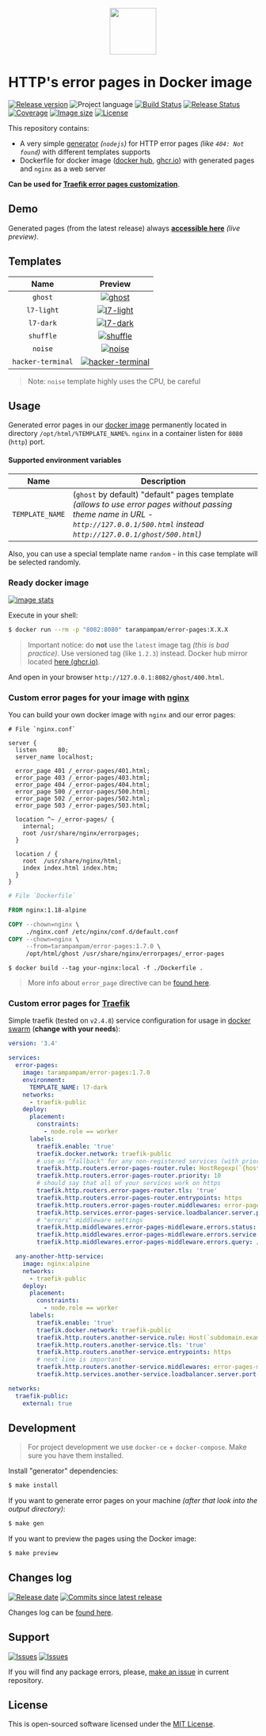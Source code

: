 <p align="center">
  <img src="https://hsto.org/webt/rm/9y/ww/rm9ywwx3gjv9agwkcmllhsuyo7k.png" width="94" alt="" />
</p>

# HTTP's error pages in Docker image

[![Release version][badge_release_version]][link_releases]
![Project language][badge_language]
[![Build Status][badge_build]][link_build]
[![Release Status][badge_release]][link_build]
[![Coverage][badge_coverage]][link_coverage]
[![Image size][badge_size_latest]][link_docker_hub]
[![License][badge_license]][link_license]

This repository contains:

- A very simple [generator](generator/generator.js) _(`nodejs`)_ for HTTP error pages _(like `404: Not found`)_ with different templates supports
- Dockerfile for docker image ([docker hub][link_docker_hub], [ghcr.io][link_ghcr]) with generated pages and `nginx` as a web server

**Can be used for [Traefik error pages customization](https://docs.traefik.io/middlewares/errorpages/)**.

## Demo

Generated pages (from the latest release) always **[accessible here][link_gh_pages]** _(live preview)_.

## Templates

Name              | Preview
:---------------: | :-----:
`ghost`           | [![ghost](https://hsto.org/webt/oj/cl/4k/ojcl4ko_cvusy5xuki6efffzsyo.gif)](https://tarampampam.github.io/error-pages/ghost/404.html)
`l7-light`        | [![l7-light](https://hsto.org/webt/xc/iq/vt/xciqvty-aoj-rchfarsjhutpjny.png)](https://tarampampam.github.io/error-pages/l7-light/404.html)
`l7-dark`         | [![l7-dark](https://hsto.org/webt/s1/ih/yr/s1ihyrqs_y-sgraoimfhk6ypney.png)](https://tarampampam.github.io/error-pages/l7-dark/404.html)
`shuffle`         | [![shuffle](https://hsto.org/webt/7w/rk/3m/7wrk3mrzz3y8qfqwovmuvacu-bs.gif)](https://tarampampam.github.io/error-pages/shuffle/404.html)
`noise`           | [![noise](https://hsto.org/webt/42/oq/8y/42oq8yok_i-arrafjt6hds_7ahy.gif)](https://tarampampam.github.io/error-pages/noise/404.html)
`hacker-terminal` | [![hacker-terminal](https://hsto.org/webt/5s/l0/p1/5sl0p1_ud_nalzjzsj5slz6dfda.gif)](https://tarampampam.github.io/error-pages/hacker-terminal/404.html)

> Note: `noise` template highly uses the CPU, be careful

## Usage

Generated error pages in our [docker image][link_docker_hub] permanently located in directory `/opt/html/%TEMPLATE_NAME%`. `nginx` in a container listen for `8080` (`http`) port.

#### Supported environment variables

Name            | Description
--------------- | -----------
`TEMPLATE_NAME` | (`ghost` by default) "default" pages template _(allows to use error pages without passing theme name in URL - `http://127.0.0.1/500.html` instead `http://127.0.0.1/ghost/500.html`)_

Also, you can use a special template name `random` - in this case template will be selected randomly.

### Ready docker image

[![image stats](https://dockeri.co/image/tarampampam/error-pages)][link_docker_hub]

Execute in your shell:

```bash
$ docker run --rm -p "8082:8080" tarampampam/error-pages:X.X.X
```

> Important notice: do **not** use the `latest` image tag _(this is bad practice)_. Use versioned tag (like `1.2.3`) instead. Docker hub mirror located [here (ghcr.io)][link_ghcr].

And open in your browser `http://127.0.0.1:8082/ghost/400.html`.

### Custom error pages for your image with [nginx][link_nginx]

You can build your own docker image with `nginx` and our error pages:

```nginx
# File `nginx.conf`

server {
  listen      80;
  server_name localhost;

  error_page 401 /_error-pages/401.html;
  error_page 403 /_error-pages/403.html;
  error_page 404 /_error-pages/404.html;
  error_page 500 /_error-pages/500.html;
  error_page 502 /_error-pages/502.html;
  error_page 503 /_error-pages/503.html;

  location ^~ /_error-pages/ {
    internal;
    root /usr/share/nginx/errorpages;
  }

  location / {
    root  /usr/share/nginx/html;
    index index.html index.htm;
  }
}
```

```dockerfile
# File `Dockerfile`

FROM nginx:1.18-alpine

COPY --chown=nginx \
     ./nginx.conf /etc/nginx/conf.d/default.conf
COPY --chown=nginx \
     --from=tarampampam/error-pages:1.7.0 \
     /opt/html/ghost /usr/share/nginx/errorpages/_error-pages
```

```shell
$ docker build --tag your-nginx:local -f ./Dockerfile .
```

> More info about `error_page` directive can be [found here](http://nginx.org/en/docs/http/ngx_http_core_module.html#error_page).

### Custom error pages for [Traefik][link_traefik]

Simple traefik (tested on `v2.4.8`) service configuration for usage in [docker swarm][link_swarm] (**change with your needs**):

```yaml
version: '3.4'

services:
  error-pages:
    image: tarampampam/error-pages:1.7.0
    environment:
      TEMPLATE_NAME: l7-dark
    networks:
      - traefik-public
    deploy:
      placement:
        constraints:
          - node.role == worker
      labels:
        traefik.enable: 'true'
        traefik.docker.network: traefik-public
        # use as "fallback" for any non-registered services (with priority below normal)
        traefik.http.routers.error-pages-router.rule: HostRegexp(`{host:.+}`)
        traefik.http.routers.error-pages-router.priority: 10
        # should say that all of your services work on https
        traefik.http.routers.error-pages-router.tls: 'true'
        traefik.http.routers.error-pages-router.entrypoints: https
        traefik.http.routers.error-pages-router.middlewares: error-pages-middleware@docker
        traefik.http.services.error-pages-service.loadbalancer.server.port: 8080
        # "errors" middleware settings
        traefik.http.middlewares.error-pages-middleware.errors.status: 400-599
        traefik.http.middlewares.error-pages-middleware.errors.service: error-pages-service@docker
        traefik.http.middlewares.error-pages-middleware.errors.query: /{status}.html

  any-another-http-service:
    image: nginx:alpine
    networks:
      - traefik-public
    deploy:
      placement:
        constraints:
          - node.role == worker
      labels:
        traefik.enable: 'true'
        traefik.docker.network: traefik-public
        traefik.http.routers.another-service.rule: Host(`subdomain.example.com`)
        traefik.http.routers.another-service.tls: 'true'
        traefik.http.routers.another-service.entrypoints: https
        # next line is important
        traefik.http.routers.another-service.middlewares: error-pages-middleware@docker
        traefik.http.services.another-service.loadbalancer.server.port: 80

networks:
  traefik-public:
    external: true
```

## Development

> For project development we use `docker-ce` + `docker-compose`. Make sure you have them installed.

Install "generator" dependencies:

```bash
$ make install
```

If you want to generate error pages on your machine _(after that look into the output directory)_:

```bash
$ make gen
```

If you want to preview the pages using the Docker image:

```bash
$ make preview
```

## Changes log

[![Release date][badge_release_date]][link_releases]
[![Commits since latest release][badge_commits_since_release]][link_commits]

Changes log can be [found here][link_changes_log].

## Support

[![Issues][badge_issues]][link_issues]
[![Issues][badge_pulls]][link_pulls]

If you will find any package errors, please, [make an issue][link_create_issue] in current repository.

## License

This is open-sourced software licensed under the [MIT License][link_license].

[badge_build]:https://img.shields.io/github/workflow/status/tarampampam/error-pages/tests?maxAge=30&label=tests&logo=github
[badge_release]:https://img.shields.io/github/workflow/status/tarampampam/error-pages/release?maxAge=30&label=release&logo=github
[badge_coverage]:https://img.shields.io/codecov/c/github/tarampampam/error-pages/master.svg?maxAge=30
[badge_release_version]:https://img.shields.io/github/release/tarampampam/error-pages.svg?maxAge=30
[badge_size_latest]:https://img.shields.io/docker/image-size/tarampampam/error-pages/latest?maxAge=30
[badge_language]:https://img.shields.io/github/go-mod/go-version/tarampampam/error-pages?longCache=true
[badge_license]:https://img.shields.io/github/license/tarampampam/error-pages.svg?longCache=true
[badge_release_date]:https://img.shields.io/github/release-date/tarampampam/error-pages.svg?maxAge=180
[badge_commits_since_release]:https://img.shields.io/github/commits-since/tarampampam/error-pages/latest.svg?maxAge=45
[badge_issues]:https://img.shields.io/github/issues/tarampampam/error-pages.svg?maxAge=45
[badge_pulls]:https://img.shields.io/github/issues-pr/tarampampam/error-pages.svg?maxAge=45

[link_coverage]:https://codecov.io/gh/tarampampam/error-pages
[link_build]:https://github.com/tarampampam/error-pages/actions
[link_docker_hub]:https://hub.docker.com/r/tarampampam/error-pages/
[link_docker_tags]:https://hub.docker.com/r/tarampampam/error-pages/tags
[link_license]:https://github.com/tarampampam/error-pages/blob/master/LICENSE
[link_releases]:https://github.com/tarampampam/error-pages/releases
[link_commits]:https://github.com/tarampampam/error-pages/commits
[link_changes_log]:https://github.com/tarampampam/error-pages/blob/master/CHANGELOG.md
[link_issues]:https://github.com/tarampampam/error-pages/issues
[link_create_issue]:https://github.com/tarampampam/error-pages/issues/new/choose
[link_pulls]:https://github.com/tarampampam/error-pages/pulls
[link_ghcr]:https://github.com/users/tarampampam/packages/container/package/error-pages

[link_nginx]:http://nginx.org/
[link_traefik]:https://docs.traefik.io/
[link_swarm]:https://docs.docker.com/engine/swarm/
[link_gh_pages]:https://tarampampam.github.io/error-pages/

